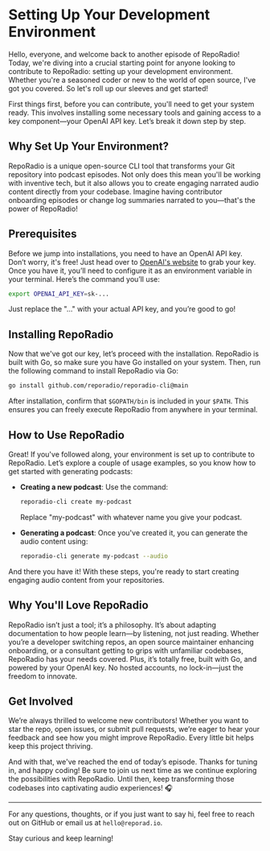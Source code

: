 # Setting Up Your Development Environment

Hello, everyone, and welcome back to another episode of RepoRadio! Today, we're diving into a crucial starting point for anyone looking to contribute to RepoRadio: setting up your development environment. Whether you're a seasoned coder or new to the world of open source, I've got you covered. So let's roll up our sleeves and get started!

First things first, before you can contribute, you'll need to get your system ready. This involves installing some necessary tools and gaining access to a key component—your OpenAI API key. Let’s break it down step by step.

## Why Set Up Your Environment?

RepoRadio is a unique open-source CLI tool that transforms your Git repository into podcast episodes. Not only does this mean you'll be working with inventive tech, but it also allows you to create engaging narrated audio content directly from your codebase. Imagine having contributor onboarding episodes or change log summaries narrated to you—that's the power of RepoRadio!

## Prerequisites

Before we jump into installations, you need to have an OpenAI API key. Don’t worry, it's free! Just head over to [OpenAI's website](https://platform.openai.com/account/api-keys) to grab your key. Once you have it, you’ll need to configure it as an environment variable in your terminal. Here’s the command you’ll use:

```bash
export OPENAI_API_KEY=sk-...
```

Just replace the "..." with your actual API key, and you’re good to go!

## Installing RepoRadio

Now that we've got our key, let’s proceed with the installation. RepoRadio is built with Go, so make sure you have Go installed on your system. Then, run the following command to install RepoRadio via Go:

```bash
go install github.com/reporadio/reporadio-cli@main
```

After installation, confirm that `$GOPATH/bin` is included in your `$PATH`. This ensures you can freely execute RepoRadio from anywhere in your terminal.

## How to Use RepoRadio

Great! If you've followed along, your environment is set up to contribute to RepoRadio. Let’s explore a couple of usage examples, so you know how to get started with generating podcasts:

- **Creating a new podcast**: Use the command:
  ```bash
  reporadio-cli create my-podcast
  ```
  Replace "my-podcast" with whatever name you give your podcast.

- **Generating a podcast**: Once you've created it, you can generate the audio content using:
  ```bash
  reporadio-cli generate my-podcast --audio
  ```

And there you have it! With these steps, you're ready to start creating engaging audio content from your repositories.

## Why You'll Love RepoRadio

RepoRadio isn’t just a tool; it’s a philosophy. It’s about adapting documentation to how people learn—by listening, not just reading. Whether you’re a developer switching repos, an open source maintainer enhancing onboarding, or a consultant getting to grips with unfamiliar codebases, RepoRadio has your needs covered. Plus, it’s totally free, built with Go, and powered by your OpenAI key. No hosted accounts, no lock-in—just the freedom to innovate.

## Get Involved

We’re always thrilled to welcome new contributors! Whether you want to star the repo, open issues, or submit pull requests, we’re eager to hear your feedback and see how you might improve RepoRadio. Every little bit helps keep this project thriving.

And with that, we've reached the end of today’s episode. Thanks for tuning in, and happy coding! Be sure to join us next time as we continue exploring the possibilities with RepoRadio. Until then, keep transforming those codebases into captivating audio experiences! 🎧

---

For any questions, thoughts, or if you just want to say hi, feel free to reach out on GitHub or email us at `hello@reporad.io`. 

Stay curious and keep learning!